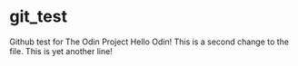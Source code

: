 # git_test
Github test for The Odin Project
Hello Odin!
This is a second change to the file. 
This is yet another line!